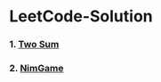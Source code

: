# LeetCode-Solution
### 1. [Two Sum](https://github.com/jiapengliu613/LeetCode-Solution/blob/master/Algorithm/Two%20Sum.java)
### 2. [NimGame](https://github.com/jiapengliu613/LeetCode-Solution/blob/master/Algorithm/NimGame.java)
